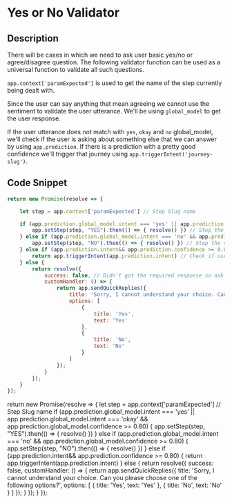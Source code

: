 # Yes or No Validator

## Description

There will be cases in which we need to ask user basic yes/no or agree/disagree question. The following validator function can be used as a universal function to validate all such questions.

`app.context['paramExpected']` is used to get the name of the step currently being dealt with.

Since the user can say anything that mean agreeing we cannot use the sentiment to validate the user utterance. We'll be using `global_model` to get the user response.

If the user utterance does not match with `yes`, `okay` and `no` global_model, we'll check if the user is asking about something else that we can answer by using `app.prediction`. If there is a prediction with a pretty good confidence we'll trigger that journey using `app.triggerIntent('journey-slug')`.

## Code Snippet

<!-- prettier-ignore -->
```js
return new Promise(resolve => {

    let step = app.context['paramExpected'] // Step Slug name

    if (app.prediction.global_model.intent === 'yes' || app.prediction.global_model.intent === 'okay' && app.prediction.global_model.confidence >= 0.80) {
        app.setStep(step, "YES").then(() => { resolve() }) // Step the step and resolve
    } else if (app.prediction.global_model.intent === 'no' && app.prediction.global_model.confidence >= 0.80) {
        app.setStep(step, "NO").then(() => { resolve() }) // Step the step and resolve
    } else if (app.prediction.intent&& app.prediction.confidence >= 0.80) {
        return app.triggerIntent(app.prediction.intent) // Check if user asks something else we can answer
    } else {
        return resolve({
            success: false, // Didn't got the required response so ask the user again
            customHandler: () => {
                return app.sendQuickReplies({
                    title: 'Sorry, I cannot understand your choice. Can you please choose one of the following options?',
                    options: [
                        {
                            title: 'Yes',
                            text: 'Yes'
                        },
                        {
                            title: 'No',
                            text: 'No'
                        }
                    ]
                });
            }
        });
    }
});
```

<CodeCopy>

<!-- prettier-ignore -->
return new Promise(resolve => {
    let step = app.context['paramExpected'] // Step Slug name
    if (app.prediction.global_model.intent === 'yes' || app.prediction.global_model.intent === 'okay' && app.prediction.global_model.confidence >= 0.80) {
        app.setStep(step, "YES").then(() => { resolve() })
    } else if (app.prediction.global_model.intent === 'no' && app.prediction.global_model.confidence >= 0.80) {
        app.setStep(step, "NO").then(() => { resolve() })
    } else if (app.prediction.intent&& app.prediction.confidence >= 0.80) {
        return app.triggerIntent(app.prediction.intent) 
    } else {
        return resolve({
            success: false,
            customHandler: () => {
                return app.sendQuickReplies({
                    title: 'Sorry, I cannot understand your choice. Can you please choose one of the following options?',
                    options: [
                        {
                            title: 'Yes',
                            text: 'Yes'
                        },
                        {
                            title: 'No',
                            text: 'No'
                        }
                    ]
                });
            }
        });
    }
});

</CodeCopy>
